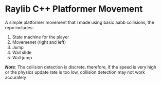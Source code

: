 # Raylib C++ Platformer Movement

A simple platformer movement that i made using basic aabb collisions, the repo includes:
  1. State machine for the player
  2. Movemenet (right and left)
  3. Jump
  4. Wall slide
  5. Wall jump

***Note***: The collision detection is discrete. therefore, if the speed is very high or the physics update rate is too low, collision detection may not work accurately

